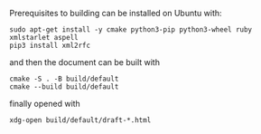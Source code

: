 Prerequisites to building can be installed on Ubuntu with:
```
sudo apt-get install -y cmake python3-pip python3-wheel ruby xmlstarlet aspell
pip3 install xml2rfc
```
and then the document can be built with
```
cmake -S . -B build/default
cmake --build build/default
```
finally opened with
```
xdg-open build/default/draft-*.html
```
